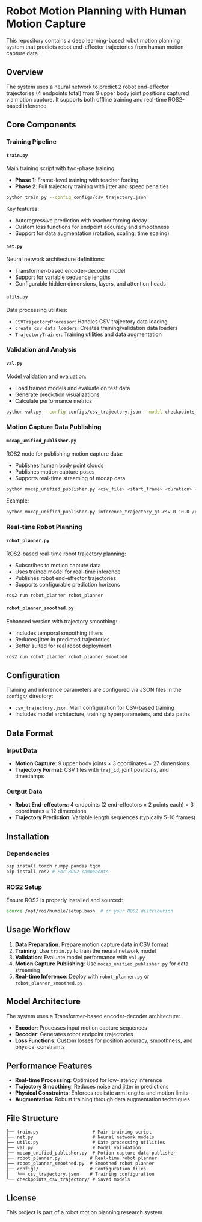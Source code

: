 # Robot Motion Planning with Human Motion Capture

This repository contains a deep learning-based robot motion planning system that predicts robot end-effector trajectories from human motion capture data.

## Overview

The system uses a neural network to predict 2 robot end-effector trajectories (4 endpoints total) from 9 upper body joint positions captured via motion capture. It supports both offline training and real-time ROS2-based inference.

## Core Components

### Training Pipeline

#### `train.py`
Main training script with two-phase training:
- **Phase 1**: Frame-level training with teacher forcing
- **Phase 2**: Full trajectory training with jitter and speed penalties

```bash
python train.py --config configs/csv_trajectory.json
```

Key features:
- Autoregressive prediction with teacher forcing decay
- Custom loss functions for endpoint accuracy and smoothness
- Support for data augmentation (rotation, scaling, time scaling)

#### `net.py`
Neural network architecture definitions:
- Transformer-based encoder-decoder model
- Support for variable sequence lengths
- Configurable hidden dimensions, layers, and attention heads

#### `utils.py`
Data processing utilities:
- `CSVTrajectoryProcessor`: Handles CSV trajectory data loading
- `create_csv_data_loaders`: Creates training/validation data loaders
- `TrajectoryTrainer`: Training utilities and data augmentation

### Validation and Analysis

#### `val.py`
Model validation and evaluation:
- Load trained models and evaluate on test data
- Generate prediction visualizations
- Calculate performance metrics

```bash
python val.py --config configs/csv_trajectory.json --model checkpoints_csv_trajectory/best_model.pth
```

### Motion Capture Data Publishing

#### `mocap_unified_publisher.py`
ROS2 node for publishing motion capture data:
- Publishes human body point clouds
- Publishes motion capture poses
- Supports real-time streaming of mocap data

```bash
python mocap_unified_publisher.py <csv_file> <start_frame> <duration> <data_path>
```

Example:
```bash
python mocap_unified_publisher.py inference_trajectory_gt.csv 0 10.0 /path/to/mocap/data
```

### Real-time Robot Planning

#### `robot_planner.py`
ROS2-based real-time robot trajectory planning:
- Subscribes to motion capture data
- Uses trained model for real-time inference
- Publishes robot end-effector trajectories
- Supports configurable prediction horizons

```bash
ros2 run robot_planner robot_planner
```

#### `robot_planner_smoothed.py`
Enhanced version with trajectory smoothing:
- Includes temporal smoothing filters
- Reduces jitter in predicted trajectories
- Better suited for real robot deployment

```bash
ros2 run robot_planner robot_planner_smoothed
```

## Configuration

Training and inference parameters are configured via JSON files in the `configs/` directory:

- `csv_trajectory.json`: Main configuration for CSV-based training
- Includes model architecture, training hyperparameters, and data paths

## Data Format

### Input Data
- **Motion Capture**: 9 upper body joints × 3 coordinates = 27 dimensions
- **Trajectory Format**: CSV files with `traj_id`, joint positions, and timestamps

### Output Data
- **Robot End-effectors**: 4 endpoints (2 end-effectors × 2 points each) × 3 coordinates = 12 dimensions
- **Trajectory Prediction**: Variable length sequences (typically 5-10 frames)

## Installation

### Dependencies
```bash
pip install torch numpy pandas tqdm
pip install ros2 # For ROS2 components
```

### ROS2 Setup
Ensure ROS2 is properly installed and sourced:
```bash
source /opt/ros/humble/setup.bash  # or your ROS2 distribution
```

## Usage Workflow

1. **Data Preparation**: Prepare motion capture data in CSV format
2. **Training**: Use `train.py` to train the neural network model
3. **Validation**: Evaluate model performance with `val.py`
4. **Motion Capture Publishing**: Use `mocap_unified_publisher.py` for data streaming
5. **Real-time Inference**: Deploy with `robot_planner.py` or `robot_planner_smoothed.py`

## Model Architecture

The system uses a Transformer-based encoder-decoder architecture:
- **Encoder**: Processes input motion capture sequences
- **Decoder**: Generates robot endpoint trajectories
- **Loss Functions**: Custom losses for position accuracy, smoothness, and physical constraints

## Performance Features

- **Real-time Processing**: Optimized for low-latency inference
- **Trajectory Smoothing**: Reduces noise and jitter in predictions
- **Physical Constraints**: Enforces realistic arm lengths and motion limits
- **Augmentation**: Robust training through data augmentation techniques

## File Structure

```
├── train.py                    # Main training script
├── net.py                      # Neural network models
├── utils.py                    # Data processing utilities
├── val.py                      # Model validation
├── mocap_unified_publisher.py  # Motion capture data publisher
├── robot_planner.py           # Real-time robot planner
├── robot_planner_smoothed.py  # Smoothed robot planner
├── configs/                   # Configuration files
│   └── csv_trajectory.json    # Training configuration
└── checkpoints_csv_trajectory/ # Saved models
```

## License

This project is part of a robot motion planning research system.